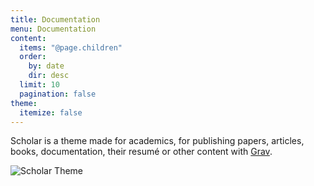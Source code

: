 ```yaml
---
title: Documentation
menu: Documentation
content:
  items: "@page.children"
  order:
    by: date
    dir: desc
  limit: 10
  pagination: false
theme:
  itemize: false
---
```


Scholar is a theme made for academics, for publishing papers, articles, books, documentation, their resumé or other content with [Grav](https://getgrav.org/).

![Scholar Theme](theme://cypress/screenshots/captures/components.spec.js/index/body.png)
